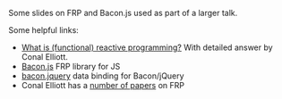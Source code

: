 Some slides on FRP and Bacon.js used as part of a larger talk.

Some helpful links:

* [What is (functional) reactive programming?](http://stackoverflow.com/questions/1028250/what-is-functional-reactive-programming) With detailed answer by Conal Elliott.
* [Bacon.js](https://github.com/baconjs/bacon.js) FRP library for JS
* [bacon.jquery](https://github.com/baconjs/bacon.jquery) data binding for Bacon/jQuery
* Conal Elliott has a [number of papers](http://conal.net/papers/) on FRP

